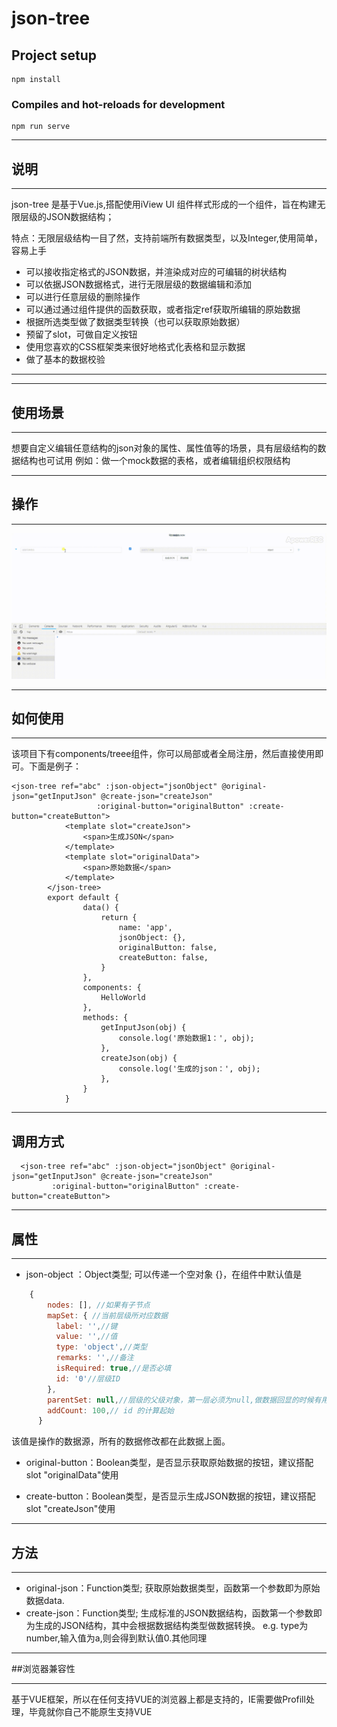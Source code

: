 # json-tree

## Project setup
```
npm install
```

### Compiles and hot-reloads for development
```
npm run serve
```



----

## 说明

----
json-tree 是基于Vue.js,搭配使用iView UI 组件样式形成的一个组件，旨在构建无限层级的JSON数据结构；

特点：无限层级结构一目了然，支持前端所有数据类型，以及Integer,使用简单，容易上手
- 可以接收指定格式的JSON数据，并渲染成对应的可编辑的树状结构
- 可以依据JSON数据格式，进行无限层级的数据编辑和添加
- 可以进行任意层级的删除操作
- 可以通过通过组件提供的函数获取，或者指定ref获取所编辑的原始数据
- 根据所选类型做了数据类型转换（也可以获取原始数据）
- 预留了slot，可做自定义按钮
- 使用您喜欢的CSS框架类来很好地格式化表格和显示数据
- 做了基本的数据校验
----
----

## 使用场景 

----
想要自定义编辑任意结构的json对象的属性、属性值等的场景，具有层级结构的数据结构也可试用
    例如：做一个mock数据的表格，或者编辑组织权限结构

----


## 操作

----
![image](https://github.com/ThingsChange/JsonTree/blob/master/src/assets/20181112_154556.gif)

----

## 如何使用

----

该项目下有components/treee组件，你可以局部或者全局注册，然后直接使用即可。下面是例子：
``` vue
<json-tree ref="abc" :json-object="jsonObject" @original-json="getInputJson" @create-json="createJson"
                   :original-button="originalButton" :create-button="createButton">
            <template slot="createJson">
                <span>生成JSON</span>
            </template>
            <template slot="originalData">
                <span>原始数据</span>
            </template>
        </json-tree>
        export default {
                data() {
                    return {
                        name: 'app',
                        jsonObject: {},
                        originalButton: false,
                        createButton: false,
                    }
                },
                components: {
                    HelloWorld
                },
                methods: {
                    getInputJson(obj) {
                        console.log('原始数据1：', obj);
                    },
                    createJson(obj) {
                        console.log('生成的json：', obj);
                    },
                }
            }
```

----

##  调用方式
      <json-tree ref="abc" :json-object="jsonObject" @original-json="getInputJson" @create-json="createJson"
             :original-button="originalButton" :create-button="createButton">
 -----
 
             
## 属性


----
- json-object ：Object类型; 可以传递一个空对象 {}，在组件中默认值是
``` js
    {
        nodes: [], //如果有子节点
        mapSet: { //当前层级所对应数据
          label: '',//键
          value: '',//值
          type: 'object',//类型
          remarks: '',//备注
          isRequired: true,//是否必填
          id: '0'//层级ID
        },
        parentSet: null,//层级的父级对象，第一层必须为null,做数据回显的时候有用
        addCount: 100,// id 的计算起始
      }
``` 
  该值是操作的数据源，所有的数据修改都在此数据上面。
  

- original-button：Boolean类型，是否显示获取原始数据的按钮，建议搭配 slot "originalData"使用


- create-button：Boolean类型，是否显示生成JSON数据的按钮，建议搭配 slot "createJson"使用


----
## 方法


----
- original-json：Function类型; 获取原始数据类型，函数第一个参数即为原始数据data.
- create-json：Function类型; 生成标准的JSON数据结构，函数第一个参数即为生成的JSON结构，其中会根据数据结构类型做数据转换。
   e.g. type为number,输入值为a,则会得到默认值0.其他同理

----

##浏览器兼容性

----
基于VUE框架，所以在任何支持VUE的浏览器上都是支持的，IE需要做Profill处理，毕竟就你自己不能原生支持VUE

